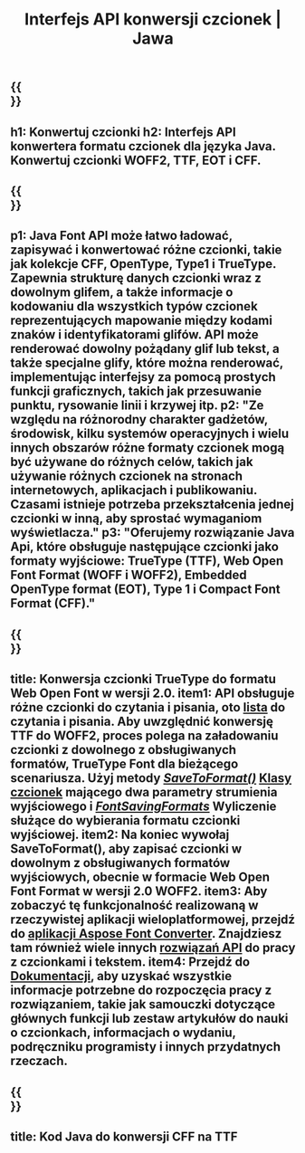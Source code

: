 ﻿---
translation: true
template: /_templates/conversion-java.md
title: Interfejs API konwersji czcionek | Jawa
url: /java/conversion/
description: Funkcjonalność konwersji plików czcionek Java. Konwertuj różne czcionki, takie jak CFF, EOT, WOFF, TTF i Type 1, za pomocą kilku linijek kodu Java.
keywords: konwertuj czcionki java, konwersja czcionek Java, konwerter czcionek java
family: font
platformtag: java
feature: conversion
---

{{<section banner>}}
---
h1: Konwertuj czcionki
h2: Interfejs API konwertera formatu czcionek dla języka Java. Konwertuj czcionki WOFF2, TTF, EOT i CFF.
---

{{<section overview>}}
---
p1: Java Font API może łatwo ładować, zapisywać i konwertować różne czcionki, takie jak kolekcje CFF, OpenType, Type1 i TrueType. Zapewnia strukturę danych czcionki wraz z dowolnym glifem, a także informacje o kodowaniu dla wszystkich typów czcionek reprezentujących mapowanie między kodami znaków i identyfikatorami glifów. API może renderować dowolny pożądany glif lub tekst, a także specjalne glify, które można renderować, implementując interfejsy za pomocą prostych funkcji graficznych, takich jak przesuwanie punktu, rysowanie linii i krzywej itp.
p2: "Ze względu na różnorodny charakter gadżetów, środowisk, kilku systemów operacyjnych i wielu innych obszarów różne formaty czcionek mogą być używane do różnych celów, takich jak używanie różnych czcionek na stronach internetowych, aplikacjach i publikowaniu. Czasami istnieje potrzeba przekształcenia jednej czcionki w inną, aby sprostać wymaganiom wyświetlacza."
p3: "Oferujemy rozwiązanie Java Api, które obsługuje następujące czcionki jako formaty wyjściowe: TrueType (TTF), Web Open Font Format (WOFF i WOFF2), Embedded OpenType format (EOT), Type 1 i Compact Font Format (CFF)."
---

{{<section feature1>}}
---
title: Konwersja czcionki TrueType do formatu Web Open Font w wersji 2.0.
item1: API obsługuje różne czcionki do czytania i pisania, oto [lista](https://docs.aspose.com/font/java/convert/#formats-supported-for-reading-andor-writing) do czytania i pisania. Aby uwzględnić konwersję TTF do WOFF2, proces polega na załadowaniu czcionki z dowolnego z obsługiwanych formatów, TrueType Font dla bieżącego scenariusza. Użyj metody [*SaveToFormat()*](https://reference.aspose.com/font/java/com.aspose.font/Font#saveToFormat-java.io.OutputStream-com.aspose.font.FontSavingFormats-) [Klasy czcionek](https://reference.aspose.com/font/java/com.aspose.font/Font#save-java.lang.String-) mającego dwa parametry strumienia wyjściowego i [*FontSavingFormats*](https://reference.aspose.com/font/java/com.aspose.font/FontSavingFormats) Wyliczenie służące do wybierania formatu czcionki wyjściowej.
item2: Na koniec wywołaj SaveToFormat(), aby zapisać czcionki w dowolnym z obsługiwanych formatów wyjściowych, obecnie w formacie Web Open Font Format w wersji 2.0 WOFF2.
item3: Aby zobaczyć tę funkcjonalność realizowaną w rzeczywistej aplikacji wieloplatformowej, przejdź do [aplikacji Aspose Font Converter](https://products.aspose.app/font/conversion). Znajdziesz tam również wiele innych [rozwiązań API](https://products.aspose.app/font/applications) do pracy z czcionkami i tekstem.
item4: Przejdź do [Dokumentacji](https://docs.aspose.com/font/net/), aby uzyskać wszystkie informacje potrzebne do rozpoczęcia pracy z rozwiązaniem, takie jak samouczki dotyczące głównych funkcji lub zestaw artykułów do nauki o czcionkach, informacjach o wydaniu, podręczniku programisty i innych przydatnych rzeczach.
---

{{<section codeexample>}}
---
title: Kod Java do konwersji CFF na TTF
---